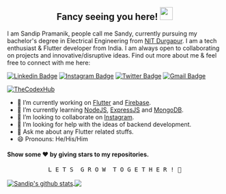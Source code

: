 <h2 align="center">Fancy seeing you here! <img src="https://raw.githubusercontent.com/aemmadi/aemmadi/master/wave.gif" width="30px"></h2>

I am Sandip Pramanik, people call me Sandy, currently pursuing my bachelor's degree in Electrical Engineering from [NIT Durgapur](https://nitdgp.ac.in/). I am a tech enthusiast & Flutter developer from India. I am always open to collaborating on projects and innovative/disruptive ideas. Find out more about me & feel free to connect with me here:

[![Linkedin Badge](https://img.shields.io/badge/-Sandip%20Pramanik-0077b5?style=flat-square&logo=Linkedin&logoColor=white&link=https://www.linkedin.com/in/sandip-pramanik-56a4a51b2/)](https://www.linkedin.com/in/sandip-pramanik-56a4a51b2/)
[![Instagram Badge](https://img.shields.io/badge/-thecodexhub-833ab4?style=flat-square&logo=instagram&logoColor=white&link=https://instagram.com/thecodexhub/)](https://instagram.com/thecodexhub/)
[![Twitter Badge](https://img.shields.io/badge/-thecodexhub-1da1f2?style=flat-square&logo=twitter&logoColor=white&link=https://twitter.com/thecodexhub/)](https://twitter.com/thecodexhub/)
[![Gmail Badge](https://img.shields.io/badge/-Sandip%20Pramanik-c14438?style=flat-square&logo=Gmail&logoColor=white&link=mailto:sandipramanik07@gmail.com)](mailto:sandipramanik07@gmail.com)

<p align ="left"> <a href="https://github.com/thecodexhub">
 <img src="https://komarev.com/ghpvc/?username=thecodexhub&label=Views&color=blue&style=plastic" alt="TheCodexHub"/>
</a> </p>


- 🔭 I’m currently working on [Flutter](https://flutter.dev/) and [Firebase](https://firebase.google.com/).
- 🌱 I’m currently learning [NodeJS](https://nodejs.org/en/), [ExpressJS](https://expressjs.com/) and [MongoDB](https://www.mongodb.com/).
- 👯 I’m looking to collaborate on [Instagram](https://www.instagram.com/thecodexhub/).
- 🤔 I’m looking for help with the ideas of backend development.
- 💬 Ask me about any Flutter related stuffs.
- 😄 Pronouns: He/His/Him


#### Show some ❤️ by giving stars to my repositories.

<pre align="center">L E T S  G R O W  T O G E T H E R ! 💪</pre>

<a href="https://github.com/thecodexhub">
 <img align="center" src="https://github-readme-stats.vercel.app/api?username=thecodexhub&show_icons=true&theme=dracula&line_height=27" alt="Sandip's github stats"/>
</a> 
<a href="https://github.com/thecodexhub">
  <img align="center" src="https://github-readme-stats.vercel.app/api/top-langs/?username=thecodexhub&layout=compact&theme=dracula&hide_langs_below=1" />
</a>



